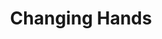 ---
layout: credit-info
headerstatus: shunk-header
title: Changing Hands
showreel_weight: 313
credits_weight: 212
thumbnail: /assets/img/credits-grid/changing-hands.jpg
image: /assets/img/credits-grid/opengraph/changing-hands.jpg
image_size: 3
category: credits
role: Composer
type: Feature Film
imdb: http://www.imdb.com/title/tt2657648
soundcloud: https://w.soundcloud.com/player/?url=https%3A//api.soundcloud.com/tracks/74363319&amp;color=ff5500&amp;auto_play=false&amp;hide_related=false&amp;show_comments=true&amp;show_user=false&amp;show_reposts=false
genre: Crime Thriller
director: Scott L. Schwartz
writers: Scott L. Schwartz
synopsis: Sometimes the origin of a gun is a dubious journey. What goes around, comes around. Such a true statement in every effect. Changing Hands tells the story of a gun, and the path it takes on its journey through different hands.
---
